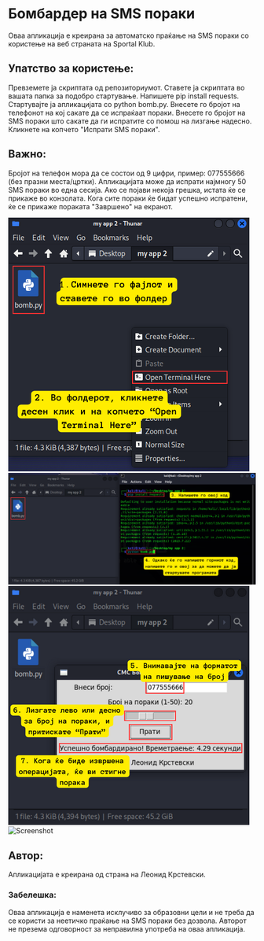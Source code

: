 # Бомбардер на SMS пораки
Оваа апликација е креирана за автоматско праќање на SMS пораки со користење на веб страната на Sportal Klub.

## Упатство за користење:
Превземете ја скриптата од репозиториумот.
Ставете ја скриптата во вашата папка за подобро стартување.
Напишете pip install requests.
Стартувајте ја апликацијата со python bomb.py.
Внесете го бројот на телефонот на кој сакате да се испраќаат пораки.
Внесете го бројот на SMS пораки што сакате да ги испратите со помош на лизгање надесно.
Кликнете на копчето "Испрати SMS пораки".

## Важно:
Бројот на телефон мора да се состои од 9 цифри, пример: 077555666 (без празни места/цртки).
Апликацијата може да испрати најмногу 50 SMS пораки во една сесија.
Ако се појави некоја грешка, истата ќе се прикаже во конзолата.
Кога сите пораки ќе бидат успешно испратени, ќе се прикаже пораката "Завршено" на екранот.

![Screenshot](1.png)
![Screenshot](2.png)
![Screenshot](3.png)
![Screenshot](4.png)

## Автор:
Апликацијата е креирана од страна на Леонид Крстевски.

### Забелешка:
Оваа апликација е наменета исклучиво за образовни цели и не треба да се користи за неетичко праќање на SMS пораки без дозвола. Авторот не презема одговорност за неправилна употреба на оваа апликација.
